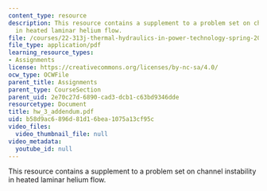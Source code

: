 ```yaml
---
content_type: resource
description: This resource contains a supplement to a problem set on channel instability
  in heated laminar helium flow.
file: /courses/22-313j-thermal-hydraulics-in-power-technology-spring-2007/b58d9ac6896d81d16bea1075a13cf95c_hw_3_addendum.pdf
file_type: application/pdf
learning_resource_types:
- Assignments
license: https://creativecommons.org/licenses/by-nc-sa/4.0/
ocw_type: OCWFile
parent_title: Assignments
parent_type: CourseSection
parent_uid: 2e70c27d-6890-cad3-dcb1-c63bd9346dde
resourcetype: Document
title: hw_3_addendum.pdf
uid: b58d9ac6-896d-81d1-6bea-1075a13cf95c
video_files:
  video_thumbnail_file: null
video_metadata:
  youtube_id: null
---
```

This resource contains a supplement to a problem set on channel instability in heated laminar helium flow.